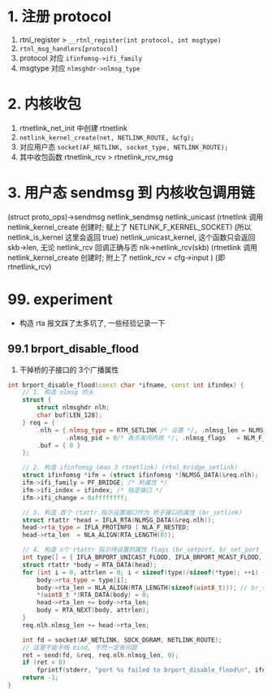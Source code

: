# 1. 注册 protocol
1. rtnl_register > `__rtnl_register(int protocol, int msgtype)`
2. `rtnl_msg_handlers[protocol]`
3. protocol 对应 `ifinfomsg->ifi_family`
4. msgtype  对应 `nlmsghdr->nlmsg_type`

# 2. 内核收包
1. rtnetlink_net_init 中创建 rtnetlink
2. `netlink_kernel_create(net, NETLINK_ROUTE, &cfg);`
3. 对应用户态 `socket(AF_NETLINK, socket_type, NETLINK_ROUTE);`
1. 其中收包函数 rtnetlink_rcv > rtnetlink_rcv_msg

# 3. 用户态 sendmsg 到 内核收包调用链
(struct proto_ops)->sendmsg
netlink_sendmsg
netlink_unicast
   (rtnetlink 调用 netlink_kernel_create 创建时; 赋上了 NETLINK_F_KERNEL_SOCKET)
   (所以 netlink_is_kernel 这里会返回 true)
netlink_unicast_kernel, 这个函数只会返回 skb->len, 无论 netlink_rcv 回调正确与否
nlk->netlink_rcv(skb)
   (rtnetlink 调用 netlink_kernel_create 创建时; 附上了 netlink_rcv = cfg->input )
   (即 rtnetlink_rcv)

# 99. experiment
+ 构造 rta 报文踩了太多坑了, 一些经验记录一下
## 99.1 brport_disable_flood
1. 干掉桥的子接口的 3个广播属性
```c++
int brport_disable_flood(const char *ifname, const int ifindex) {
    // 1. 构造 nlmsg 的头
    struct {
        struct nlmsghdr nlh;
        char buf[LEN_128];
    } req = {
        .nlh = {.nlmsg_type = RTM_SETLINK /* 设置 */, .nlmsg_len = NLMSG_LENGTH(sizeof(struct ifinfomsg)),
                .nlmsg_pid = 0/* 表示发向内核 */, .nlmsg_flags   = NLM_F_REQUEST  /* netlink_rcv_skb */ },
        .buf = { 0 }
    };

    // 2. 构造 ifinfomsg (man 3 rtnetlink) (rtnl_bridge_setlink)
    struct ifinfomsg *ifm = (struct ifinfomsg *)NLMSG_DATA(&req.nlh);
    ifm->ifi_family = PF_BRIDGE; /* 桥属性 */
    ifm->ifi_index = ifindex; /* 指定端口 */
    ifm->ifi_change = 0xffffffff;

    // 3. 构造 首个 rtattr 指示设置端口作为 桥子接口的属性 (br_setlink)
    struct rtattr *head = IFLA_RTA(NLMSG_DATA(&req.nlh));
    head->rta_type = IFLA_PROTINFO | NLA_F_NESTED;
    head->rta_len  = NLA_ALIGN(RTA_LENGTH(0));

    // 4. 构造 n个 rtattr 指示待设置的属性 flags (br_setport, br_set_port_flag)
    int type[] = { IFLA_BRPORT_UNICAST_FLOOD, IFLA_BRPORT_MCAST_FLOOD, IFLA_BRPORT_BCAST_FLOOD };
    struct rtattr *body = RTA_DATA(head);
    for (int i = 0, attrlen = 0; i < sizeof(type)/sizeof(*type); ++i) {
        body->rta_type = type[i];
        body->rta_len = NLA_ALIGN(RTA_LENGTH(sizeof(uint8_t))); // br_set_port_flag
        *(uint8_t *)RTA_DATA(body) = 0;
        head->rta_len += body->rta_len;
        body = RTA_NEXT(body, attrlen);
    }
    req.nlh.nlmsg_len += head->rta_len;

    int fd = socket(AF_NETLINK, SOCK_DGRAM, NETLINK_ROUTE);
    // 这里不能手贱 bind, 不然一定有问题
    ret = send(fd, &req, req.nlh.nlmsg_len, 0);
    if (ret < 0)
        fprintf(stderr, "port %s failed to brport_disable_flood\n", ifname);
    return -1;
}
```
